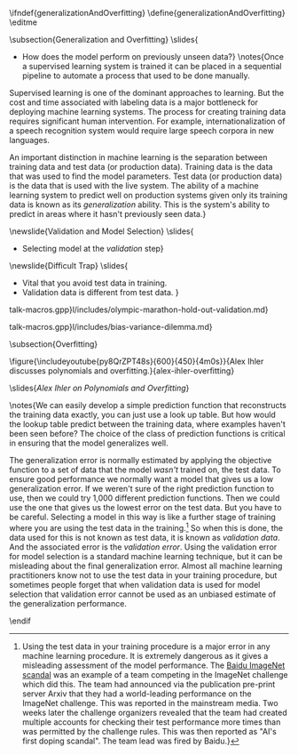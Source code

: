 \ifndef{generalizationAndOverfitting}
\define{generalizationAndOverfitting}
\editme

\subsection{Generalization and Overfitting}
\slides{
* How does the model perform on previously unseen data?}
\notes{Once a supervised learning system is trained it can be placed in a sequential pipeline to automate a process that used to be done manually. 

Supervised learning is one of the dominant approaches to learning. But the cost and time associated with labeling data is a major bottleneck for deploying machine learning systems. The process for creating training data requires significant human intervention. For example, internationalization of a speech recognition system would require large speech corpora in new languages. 

An important distinction in machine learning is the separation between training data and test data (or production data). Training data is the data that was used to find the model parameters. Test data (or production data) is the data that is used with the live system. The ability of a machine learning system to predict well on production systems given only its training data is known as its *generalization* ability. This is the system's ability to predict in areas where it hasn't previously seen data.}



\newslide{Validation and Model Selection}
\slides{
* Selecting model at the *validation* step}

\newslide{Difficult Trap}
\slides{
* Vital that you avoid test data in training.
* Validation data is different from test data. }

talk-macros.gpp}l/includes/olympic-marathon-hold-out-validation.md}

talk-macros.gpp}l/includes/bias-variance-dilemma.md}

\subsection{Overfitting}

\figure{\includeyoutube{py8QrZPT48s}{600}{450}{4m0s}}{Alex Ihler discusses polynomials and overfitting.}{alex-ihler-overfitting}

\slides{*Alex Ihler on Polynomials and Overfitting*}

\notes{We can easily develop a simple prediction function that reconstructs the training data exactly, you can just use a look up table. But how would the lookup table predict between the training data, where examples haven't been seen before? The choice of the class of prediction functions is critical in ensuring that the model generalizes well. 

The generalization error is normally estimated by applying the objective function to a set of data that the model *wasn't* trained on, the test data. To ensure good performance we normally want a model that gives us a low generalization error. If we weren't sure of the right prediction function to use, then we could try 1,000 different prediction functions. Then we could use the one that gives us the lowest error on the test data. But you have to be careful. Selecting a model in this way is like a further stage of training where you are using the test data in the training.[^trainingtest] So when this is done, the data used for this is not known as test data, it is known as *validation data*. And the associated error is the *validation error*. Using the validation error for model selection is a standard machine learning technique, but it can be misleading about the final generalization error. Almost all machine learning practitioners know not to use the test data in your training procedure, but sometimes people forget that when validation data is used for model selection that validation error cannot be used as an unbiased estimate of the generalization performance.

[^trainingtest]: Using the test data in your training procedure is a major error in any machine learning procedure. It is extremely dangerous as it gives a misleading assessment of the model performance. The [Baidu ImageNet scandal](http://inverseprobability.com/2015/06/04/baidu-on-imagenet) was an example of a team competing in the ImageNet challenge which did this. The team had announced via the publication pre-print server Arxiv that they had a world-leading performance on the ImageNet challenge. This was reported in the mainstream media. Two weeks later the challenge organizers revealed that the team had created multiple accounts for checking their test performance more times than was permitted by the challenge rules. This was then reported as "AI's first doping scandal". The team lead was fired by Baidu.}

\endif
